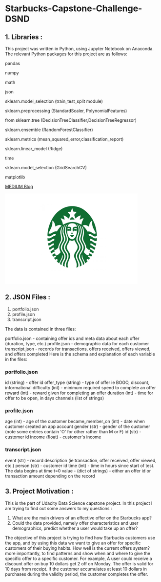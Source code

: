 # Starbucks-Capstone-Challenge-DSND


## 1. Libraries :
This project was written in Python, using Jupyter Notebook on Anaconda. The relevant Python packages for this project are as follows:

pandas

numpy

math

json

sklearn.model_selection (train_test_split module)

sklearn.preprocessing (StandardScaler, PolynomialFeatures)

from sklearn.tree (DecisionTreeClassifier,DecisionTreeRegressor)

sklearn.ensemble (RandomForestClassifier)

sklearn.metrics (mean_squared_error,classification_report)

sklearn.linear_model (Ridge)

time

sklearn.model_selection (GridSearchCV)

matplotlib

[MEDIUM Blog](https://medium.com/@birajdarshivam11/predict-effective-offers-for-starbucks-app-users-74c68649fac7?sk=3293a9e18a06a41a220ac58b53caf862)

![](Starbucks1.png)

## 2. JSON Files :
  1. portfolio.json
  2. profile.json
  3. transcript.json
  
  The data is contained in three files:

portfolio.json - containing offer ids and meta data about each offer (duration, type, etc.)
profile.json - demographic data for each customer
transcript.json - records for transactions, offers received, offers viewed, and offers completed
Here is the schema and explanation of each variable in the files:

### portfolio.json

  id (string) - offer id
  offer_type (string) - type of offer ie BOGO, discount, informational
  difficulty (int) - minimum required spend to complete an offer
  reward (int) - reward given for completing an offer
  duration (int) - time for offer to be open, in days
  channels (list of strings)
  
### profile.json

  age (int) - age of the customer
  became_member_on (int) - date when customer created an app account
  gender (str) - gender of the customer (note some entries contain 'O' for other rather than M or F)
  id (str) - customer id
  income (float) - customer's income
  
### transcript.json

  event (str) - record description (ie transaction, offer received, offer viewed, etc.)
  person (str) - customer id
  time (int) - time in hours since start of test. The data begins at time t=0
  value - (dict of strings) - either an offer id or transaction amount depending on the record
  
## 3. Project Motivation :
This is the part of Udacity Data Science capstone project. In this project I am trying to find out some answers to my questions :
  1. What are the main drivers of an effective offer on the Starbucks app?
  2. Could the data provided, namely offer characteristics and user demographics, predict whether a user would take up an offer?

The objective of this project is trying to find how Starbucks customers use the app, and by using this data we want to give an offer for specific customers of their buying habits. How well is the current offers system? more importantly, to find patterns and show when and where to give the specific offer to a specific customer. For example, A user could receive a discount offer on buy 10 dollars get 2 off on Monday. The offer is valid for 10 days from receipt. If the customer accumulates at least 10 dollars in purchases during the validity period, the customer completes the offer.
